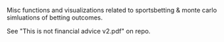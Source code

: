 Misc functions and visualizations related to sportsbetting & monte carlo simluations of betting outcomes.

See "This is not financial advice v2.pdf" on repo. 
